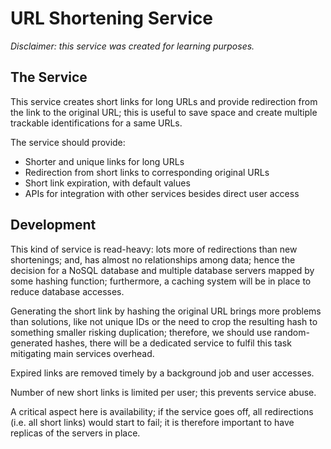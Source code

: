# URL Shortening Service

*Disclaimer: this service was created for learning purposes.*

## The Service

This service creates short links for long URLs and provide redirection from the link to the original URL; this is useful to save space and create multiple trackable identifications for a same URLs.

The service should provide:

- Shorter and unique links for long URLs
- Redirection from short links to corresponding original URLs
- Short link expiration, with default values
- APIs for integration with other services besides direct user access

## Development

This kind of service is read-heavy: lots more of redirections than new shortenings; and, has almost no relationships among data; hence the decision for a NoSQL database and multiple database servers mapped by some hashing function; furthermore, a caching system will be in place to reduce database accesses.

Generating the short link by hashing the original URL brings more problems than solutions, like not unique IDs or the need to crop the resulting hash to something smaller risking duplication; therefore, we should use random-generated hashes, there will be a dedicated service to fulfil this task mitigating main services overhead.

Expired links are removed timely by a background job and user accesses.

Number of new short links is limited per user; this prevents service abuse.

A critical aspect here is availability; if the service goes off, all redirections (i.e. all short links) would start to fail; it is therefore important to have replicas of the servers in place.

